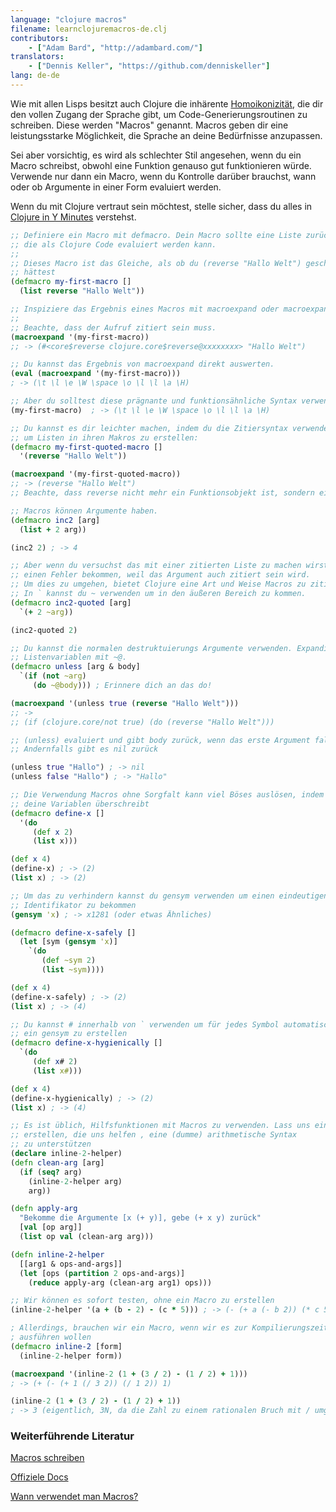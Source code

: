 ```yaml
---
language: "clojure macros"
filename: learnclojuremacros-de.clj
contributors:
    - ["Adam Bard", "http://adambard.com/"]
translators:
    - ["Dennis Keller", "https://github.com/denniskeller"]
lang: de-de
---
```


Wie mit allen Lisps besitzt auch Clojure die inhärente [Homoikonizität](https://en.wikipedia.org/wiki/Homoiconic),
die dir den vollen Zugang der Sprache gibt, um
 Code-Generierungsroutinen zu schreiben. Diese werden "Macros" genannt.
Macros geben dir eine leistungsstarke Möglichkeit, die Sprache
an deine Bedürfnisse anzupassen.

Sei aber vorsichtig, es wird als schlechter Stil angesehen, wenn du
ein Macro schreibst, obwohl eine Funktion genauso gut funktionieren würde.
Verwende nur dann ein Macro, wenn du Kontrolle darüber brauchst, wann oder ob Argumente in einer Form evaluiert werden.

Wenn du mit Clojure vertraut sein möchtest, stelle sicher, dass du alles in [Clojure in Y Minutes](/docs/clojure/) verstehst.

```clojure
;; Definiere ein Macro mit defmacro. Dein Macro sollte eine Liste zurückgeben,
;; die als Clojure Code evaluiert werden kann.
;;
;; Dieses Macro ist das Gleiche, als ob du (reverse "Hallo Welt") geschrieben
;; hättest
(defmacro my-first-macro []
  (list reverse "Hallo Welt"))

;; Inspiziere das Ergebnis eines Macros mit macroexpand oder macroexpand-1.
;;
;; Beachte, dass der Aufruf zitiert sein muss.
(macroexpand '(my-first-macro))
;; -> (#<core$reverse clojure.core$reverse@xxxxxxxx> "Hallo Welt")

;; Du kannst das Ergebnis von macroexpand direkt auswerten.
(eval (macroexpand '(my-first-macro)))
; -> (\t \l \e \W \space \o \l \l \a \H)

;; Aber du solltest diese prägnante und funktionsähnliche Syntax verwenden:
(my-first-macro)  ; -> (\t \l \e \W \space \o \l \l \a \H)

;; Du kannst es dir leichter machen, indem du die Zitiersyntax verwendest
;; um Listen in ihren Makros zu erstellen:
(defmacro my-first-quoted-macro []
  '(reverse "Hallo Welt"))

(macroexpand '(my-first-quoted-macro))
;; -> (reverse "Hallo Welt")
;; Beachte, dass reverse nicht mehr ein Funktionsobjekt ist, sondern ein Symbol

;; Macros können Argumente haben.
(defmacro inc2 [arg]
  (list + 2 arg))

(inc2 2) ; -> 4

;; Aber wenn du versuchst das mit einer zitierten Liste zu machen wirst du
;; einen Fehler bekommen, weil das Argument auch zitiert sein wird.
;; Um dies zu umgehen, bietet Clojure eine Art und Weise Macros zu zitieren: `
;; In ` kannst du ~ verwenden um in den äußeren Bereich zu kommen.
(defmacro inc2-quoted [arg]
  `(+ 2 ~arg))

(inc2-quoted 2)

;; Du kannst die normalen destruktuierungs Argumente verwenden. Expandiere
;; Listenvariablen mit ~@.
(defmacro unless [arg & body]
  `(if (not ~arg)
     (do ~@body))) ; Erinnere dich an das do!

(macroexpand '(unless true (reverse "Hallo Welt")))
;; ->
;; (if (clojure.core/not true) (do (reverse "Hallo Welt")))

;; (unless) evaluiert und gibt body zurück, wenn das erste Argument falsch ist.
;; Andernfalls gibt es nil zurück

(unless true "Hallo") ; -> nil
(unless false "Hallo") ; -> "Hallo"

;; Die Verwendung Macros ohne Sorgfalt kann viel Böses auslösen, indem es
;; deine Variablen überschreibt
(defmacro define-x []
  '(do
     (def x 2)
     (list x)))

(def x 4)
(define-x) ; -> (2)
(list x) ; -> (2)

;; Um das zu verhindern kannst du gensym verwenden um einen eindeutigen
;; Identifikator zu bekommen
(gensym 'x) ; -> x1281 (oder etwas Ähnliches)

(defmacro define-x-safely []
  (let [sym (gensym 'x)]
    `(do
       (def ~sym 2)
       (list ~sym))))

(def x 4)
(define-x-safely) ; -> (2)
(list x) ; -> (4)

;; Du kannst # innerhalb von ` verwenden um für jedes Symbol automatisch
;; ein gensym zu erstellen
(defmacro define-x-hygienically []
  `(do
     (def x# 2)
     (list x#)))

(def x 4)
(define-x-hygienically) ; -> (2)
(list x) ; -> (4)

;; Es ist üblich, Hilfsfunktionen mit Macros zu verwenden. Lass uns einige
;; erstellen, die uns helfen , eine (dumme) arithmetische Syntax
;; zu unterstützen
(declare inline-2-helper)
(defn clean-arg [arg]
  (if (seq? arg)
    (inline-2-helper arg)
    arg))

(defn apply-arg
  "Bekomme die Argumente [x (+ y)], gebe (+ x y) zurück"
  [val [op arg]]
  (list op val (clean-arg arg)))

(defn inline-2-helper
  [[arg1 & ops-and-args]]
  (let [ops (partition 2 ops-and-args)]
    (reduce apply-arg (clean-arg arg1) ops)))

;; Wir können es sofort testen, ohne ein Macro zu erstellen
(inline-2-helper '(a + (b - 2) - (c * 5))) ; -> (- (+ a (- b 2)) (* c 5))

; Allerdings, brauchen wir ein Macro, wenn wir es zur Kompilierungszeit
; ausführen wollen
(defmacro inline-2 [form]
  (inline-2-helper form))

(macroexpand '(inline-2 (1 + (3 / 2) - (1 / 2) + 1)))
; -> (+ (- (+ 1 (/ 3 2)) (/ 1 2)) 1)

(inline-2 (1 + (3 / 2) - (1 / 2) + 1))
; -> 3 (eigentlich, 3N, da die Zahl zu einem rationalen Bruch mit / umgewandelt wird)
```

### Weiterführende Literatur

[Macros schreiben](http://www.braveclojure.com/writing-macros/)

[Offiziele Docs](http://clojure.org/macros)

[Wann verwendet man Macros?](https://lispcast.com/when-to-use-a-macro/)
